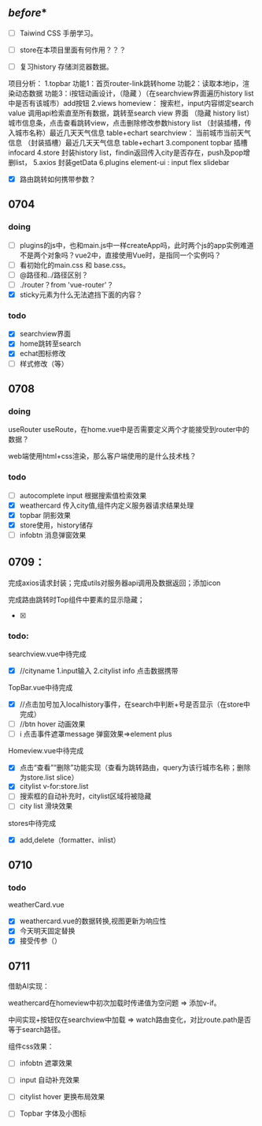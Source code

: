 ## *before**

- [ ] Taiwind CSS  手册学习。

- [ ] store在本项目里面有何作用？？？


- [ ] 复习history 存储浏览器数据。


项目分析：
1.topbar
功能1：首页router-link跳转home 
功能2：读取本地ip，渲染动态数据
功能3：i按钮动画设计，（隐藏 ）（在searchview界面遍历history list 中是否有该城市）add按钮
2.views
homeview：
搜索栏，input内容绑定search value 调用api检索直至所有数据，跳转至search view 界面
（隐藏 history list）城市信息条，点击查看跳转view，点击删除修改参数history list
（封装插槽，传入城市名称）最近几天天气信息 table+echart
searchview：
当前城市当前天气信息
（封装插槽）最近几天天气信息 table+echart
3.component
topbar
插槽 infocard
4.store
封装history list，findin返回传入city是否存在，push及pop增删list，
5.axios
封装getData
6.plugins
element-ui : input flex slidebar 

- [x] 路由跳转如何携带参数？


## 0704

### doing

- [ ] plugins的js中，也和main.js中一样createApp吗，此时两个js的app实例难道不是两个对象吗？vue2中，直接使用Vue时，是指同一个实例吗？
- [ ] 看初始化的main.css 和 base.css。
- [ ] @路径和../路径区别？
- [ ] ./router？from 'vue-router'？
- [x] sticky元素为什么无法遮挡下面的内容？

### todo

- [x] searchview界面
- [x] home跳转至search
- [x] echat图标修改
- [ ] 样式修改（等）

## 0708

### doing

useRouter useRoute，在home.vue中是否需要定义两个才能接受到router中的数据？

web端使用html+css渲染，那么客户端使用的是什么技术栈？

### todo

- [ ] autocomplete input 根据搜索值检索效果
- [x] weathercard 传入city值,组件内定义服务器请求结果处理
- [x] topbar 阴影效果
- [x] store使用，history储存
- [ ] infobtn 消息弹窗效果

## 0709：

完成axios请求封装；完成utils对服务器api调用及数据返回；添加icon

完成路由跳转时Top组件中要素的显示隐藏；

- [x] 

### todo:

searchview.vue中待完成

- [x] //cityname 1.input输入 2.citylist info 点击数据携带

TopBar.vue中待完成

- [x] //点击加号加入localhistory事件，在search中判断+号是否显示（在store中完成）
- [ ] //btn hover 动画效果
- [ ] i 点击事件遮罩message 弹窗效果=>element plus

Homeview.vue中待完成

- [x] 点击“查看”“删除”功能实现（查看为跳转路由，query为该行城市名称；删除为store.list slice）
- [x] citylist v-for:store.list
- [ ] 搜索框的自动补充时，citylist区域将被隐藏
- [ ] city list 滑块效果

stores中待完成

- [x] add,delete（formatter、inlist）

## 0710

### todo

weatherCard.vue

- [x] weathercard.vue的数据转换,视图更新为响应性
- [x] 今天明天固定替换
- [x] 接受传参（）

## 0711

借助AI实现：

weathercard在homeview中初次加载时传递值为空问题 => 添加v-if。

中间实现+按钮仅在searchview中加载 => watch路由变化，对比route.path是否等于search路径。

组件css效果：

- [ ] infobtn  遮罩效果
- [ ] input 自动补充效果
- [ ] citylist hover 更换布局效果
- [ ] Topbar 字体及小图标

